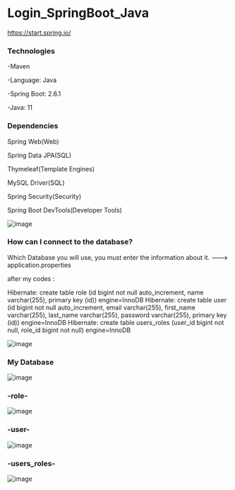 # Login_SpringBoot_Java

https://start.spring.io/

### Technologies

-Maven

-Language: Java

-Spring Boot: 2.6.1

-Java: 11

### Dependencies

Spring Web(Web)

Spring Data JPA(SQL)

Thymeleaf(Template Engines)

MySQL Driver(SQL)

Spring Security(Security)

Spring Boot DevTools(Developer Tools)


![image](https://user-images.githubusercontent.com/61595808/144246763-0137ed1f-8396-4921-ba08-78a87309d3e4.png)


### How can I connect to the database?

Which Database you will use, you must enter the information about it.  ---> application.properties

after my codes :

Hibernate: create table role (id bigint not null auto_increment, name varchar(255), primary key (id)) engine=InnoDB
Hibernate: create table user (id bigint not null auto_increment, email varchar(255), first_name varchar(255), last_name varchar(255), password varchar(255), primary key (id)) engine=InnoDB
Hibernate: create table users_roles (user_id bigint not null, role_id bigint not null) engine=InnoDB

![image](https://user-images.githubusercontent.com/61595808/144304433-861ad952-83df-419f-9bf9-c5f5f21f9552.png)


### My Database

![image](https://user-images.githubusercontent.com/61595808/144309982-0ef489b3-64d3-4e87-b398-0e6868dbe5b1.png)


### -role-

![image](https://user-images.githubusercontent.com/61595808/144310198-4f50793b-b4f6-4fbf-9010-c7c4f5f67abe.png)


### -user-

![image](https://user-images.githubusercontent.com/61595808/144310308-f5df235a-1e08-4802-8b4b-fe94287f9f3b.png)


### -users_roles-

![image](https://user-images.githubusercontent.com/61595808/144310415-d08032f5-6642-417e-9c20-377cc3cc51c5.png)








